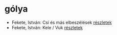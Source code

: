 # gólya

- Fekete, István: Csí és más elbeszélések [részletek](../_details/Fekete%2C%20Istv%C3%A1n.md#id_726)
- Fekete, István: Kele / Vuk [részletek](../_details/Fekete%2C%20Istv%C3%A1n.md#id_122)